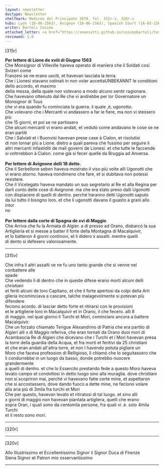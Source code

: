 ```yaml
---
layout: newsletter
doctype: Newsletter
shelfmark: Mediceo del Principato 3079, fol. 315r-v, 320r-v
hubs: Lyon (18-06-1563), Avignon (18-06-1563), Spanish Court (16-05-1563)
writer: Bartoli Cosimo
attached_letter: <a href="https://smansutti.github.io/cosimobartoli/texts/TBD/">TBD</a>
reviewed: 1.0
---
```


[315r]  
  
  
<strong>Per lettere di Lione de xviii di Giugno 1563</strong>  
Che Monsignor di Villeville haveva operato di maniera che li Soldati così Svizeri come  
Franzesi se ne erano usciti, et havevan lasciata la terra.  
Che i Lionesi stavano ostinati in non voler accettaUNBEKANNT le conditioni dello accordo, et maximo  
della messa, della quale non volevano a modo alcuno sentir ragionare.  
Che havevano ottenuto dal Re che vi andrebbe per lor Governatore un Monsignor di Tous  
che vi era quando fu cominciata la guerra. il quale ,è, ugonotto.  
Che volevano che i Mercanti vi andassero a far le fiere, ma non vi stessero più  
che 15 giorni, et poi se ne partissero  
Che alcuni mercanti vi erano andati, et veduto come andavano le cose se ne  
eran partiti  
Che i Salviati et i Buonvisi havevan prese case à Cialon, et risolutisi  
di non tornar più a Lione. dietro a quali pareva che fussino per seguire li  
altri mercanti infastiditi de mali governi de Lionesi. et che tutte le faccende  
si voltrrebbon à Cialon. come già si fecer quelle da Bruggia ad Anversa.  
<br/><strong>Per lettere di Avignone delli 18 detto.</strong>  
Che il Serbellone seben haveva mostrato il viso più volte alli Ugonotti che  
vi erano atorno. haveva nondimeno che fare, et si dubitava non potessi resistere.  
Che il Vicelegato haveva mandato un suo segretario al Re et alla Regina per  
darli conto delle cose di Avignone. ma che era stato preso dalli Ugonotti  
con dispiacere di quelli di dentro. perché haranno detti Ugonotti saputo  
da lui tutto il bisogno loro. et che li ugonotti davano il guasto a grani allo intor  
no  
<br/><strong>Per lettere dalla corte di Spagna de xvi di Maggio</strong>  
Che Arriva che fu la Armata di Algier. a di presso ad Orano, disbarcò la sua  
Artiglieria et si messe a batter il forte della Montagna di Macalquivir,  
et lo batteron 4 giorni continovi, et li didero x assalti. mentre quelli  
di dento si defesero valorosamente.  
  
---  

[315v]  
  
  
Che infra li altri assalti ve ne fu uno tanto grande che si venne nel conbattere alle  
spade  
Che vedendo li di dentro che in queste difese erano morti alcuni delli christiani  
et feriti alcuni de loro Capitano, et che il forte apertosi da colpi della Arti  
glieria incominciava a cascare, talche malagevolmente si potevan più difendere  
feciono acordo. di lasciar detto forte et ritirarsi con le provisioni  
et le artiglierie loro in Macalquivir et in Orano, il che fecero. alli 8  
di maggio. nel qual giorno li Turchi et Mori, cominciaro ancora a battere  
Macalquivir.  
Che un forzato chiamato Terigue Alexandrino di Patria che era partito di  
Algieri alli x di Maggio referiva, che eran tornati da Orano duoi mori di  
Acambascia Re di Algieri che dicevano che i Turchi et i Mori havevan presa  
la torre della guardia della Acqua, et fra morti et feritivi da 25 christiani  
et che eran andati all'altra torre, et non l havendo potuta pigliare un  
Moro che faceva profession di Relligioso, li chiamò che lo seguitassero che  
li condurrebbe in un luogo da basso, donde potrebbo nuocere grandermente  
a quelli di dentro. et che lo Essercito prestando fede a questo Moro haveva  
levato campo et condottosi in detto luogo sino alla muraglia. dove christiani  
non si scopriron mai, perché vi havevano fatte certe mine, et aspettaron  
che si accostassero, dove dando fuoco a dette mine, ne feciono volare  
alla aria più di 3mila fra turchi et Mori  
Che per questo, havevan levato et ritiratosi di tal luogo. et sino alli  
x giorni di maggio non havevan piantata artigliera, quelli che erano  
sopra Oran, i quali sono da centomila persone, fra quali vi .è. solo 4mila Turchi  
et il resto sono mori.  
  
---  

[320r]  
  
  
  
---  

[320v]  
  
  
Allo Illustrissimo et Eccellentissimo Signor il Signor Duca di Firenze  
Siena Signor et Patron mio osservantissimo  
  
---  

